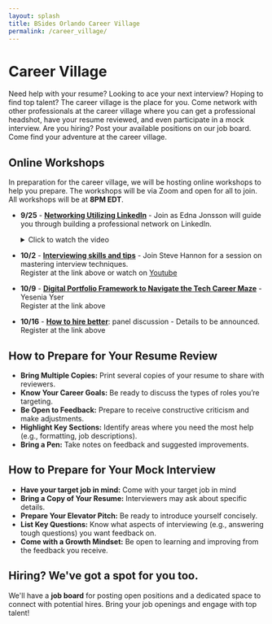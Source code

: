 ```yaml
---
layout: splash
title: BSides Orlando Career Village
permalink: /career_village/
---
```

# Career Village
Need help with your resume? Looking to ace your next interview? Hoping to find top talent? The career village is the place for you. Come network with other professionals at the career village where you can get a professional headshot, have your resume reviewed, and even participate in a mock interview. Are you hiring? Post your available positions on our job board. Come find your adventure at the career village.

## Online Workshops
In preparation for the career village, we will be hosting online workshops to help you prepare. The workshops will be via Zoom and open for all to join.
All workshops will be at **8PM EDT**.
* **9/25** - **<a href="https://www.youtube.com/watch?v=_lDxgwEA8QI">Networking Utilizing LinkedIn</a>** - Join as Edna Jonsson will guide you through building a professional network on LinkedIn. 
  <details>
    <summary>Click to watch the video</summary>
    {% include video id="_lDxgwEA8QI" provider="youtube" %}
  </details>

* **10/2** - **<a href="https://streamyard.com/watch/Bj6MbTvakwVA">Interviewing skills and tips</a>** - Join Steve Hannon for a session on mastering interview techniques.
  <br> Register at the link above or watch on <a href="https://www.youtube.com/live/wZcllUtCrKs">Youtube</a>

* **10/9** - **<a href="https://streamyard.com/watch/rrgvmMup2w5g">Digital Portfolio Framework to Navigate the Tech Career Maze</a>** - Yesenia Yser
  <br> Register at the link above
* **10/16** - **<a href="https://streamyard.com/watch/KDXiWR6PqPPF">How to hire better</a>**: panel discussion - Details to be announced.
<br> Register at the link above


## How to Prepare for Your Resume Review
* **Bring Multiple Copies:** Print several copies of your resume to share with reviewers.
* **Know Your Career Goals:** Be ready to discuss the types of roles you’re targeting.
* **Be Open to Feedback:** Prepare to receive constructive criticism and make adjustments.
* **Highlight Key Sections:** Identify areas where you need the most help (e.g., formatting, job descriptions).
* **Bring a Pen:** Take notes on feedback and suggested improvements.


## How to Prepare for Your Mock Interview
* **Have your target job in mind:** Come with your target job in mind
* **Bring a Copy of Your Resume:** Interviewers may ask about specific details.
* **Prepare Your Elevator Pitch:** Be ready to introduce yourself concisely.
* **List Key Questions:** Know what aspects of interviewing (e.g., answering tough questions) you want feedback on.
* **Come with a Growth Mindset:** Be open to learning and improving from the feedback you receive.


## Hiring? We've got a spot for you too.
We'll have a **job board** for posting open positions and a dedicated space to connect with potential hires. Bring your job openings and engage with top talent!

